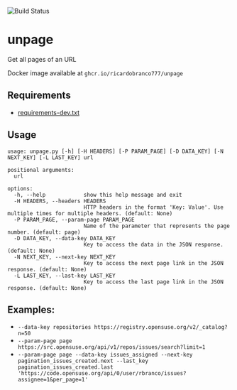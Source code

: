 ![Build Status](https://github.com/ricardobranco777/unpage/actions/workflows/ci.yml/badge.svg)

# unpage

Get all pages of an URL

Docker image available at `ghcr.io/ricardobranco777/unpage`

## Requirements

- [requirements-dev.txt](requirements-dev.txt)

## Usage

```
usage: unpage.py [-h] [-H HEADERS] [-P PARAM_PAGE] [-D DATA_KEY] [-N NEXT_KEY] [-L LAST_KEY] url

positional arguments:
  url

options:
  -h, --help            show this help message and exit
  -H HEADERS, --headers HEADERS
                        HTTP headers in the format 'Key: Value'. Use multiple times for multiple headers. (default: None)
  -P PARAM_PAGE, --param-page PARAM_PAGE
                        Name of the parameter that represents the page number. (default: page)
  -D DATA_KEY, --data-key DATA_KEY
                        Key to access the data in the JSON response. (default: None)
  -N NEXT_KEY, --next-key NEXT_KEY
                        Key to access the next page link in the JSON response. (default: None)
  -L LAST_KEY, --last-key LAST_KEY
                        Key to access the last page link in the JSON response. (default: None)
```

## Examples:

- `--data-key repositories https://registry.opensuse.org/v2/_catalog?n=50`
- `--param-page page https://src.opensuse.org/api/v1/repos/issues/search?limit=1`
- `--param-page page --data-key issues_assigned --next-key pagination_issues_created.next --last_key pagination_issues_created.last 'https://code.opensuse.org/api/0/user/rbranco/issues?assignee=1&per_page=1'`
